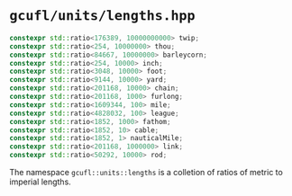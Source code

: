 # `gcufl/units/lengths.hpp`
```cpp
constexpr std::ratio<176389, 10000000000> twip;
constexpr std::ratio<254, 10000000> thou;
constexpr std::ratio<84667, 10000000> barleycorn;
constexpr std::ratio<254, 10000> inch;
constexpr std::ratio<3048, 10000> foot;
constexpr std::ratio<9144, 10000> yard;
constexpr std::ratio<201168, 10000> chain;
constexpr std::ratio<201168, 1000> furlong;
constexpr std::ratio<1609344, 100> mile;
constexpr std::ratio<4828032, 100> league;
constexpr std::ratio<1852, 1000> fathom;
constexpr std::ratio<1852, 10> cable;
constexpr std::ratio<1852, 1> nauticalMile;
constexpr std::ratio<201168, 1000000> link;
constexpr std::ratio<50292, 10000> rod;
```
The namespace `gcufl::units::lengths` is a colletion of ratios of metric to imperial lengths.
